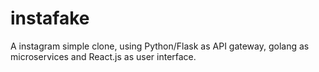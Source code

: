 # instafake
A instagram simple clone, using Python/Flask as API  gateway, golang as microservices and React.js as user interface.
